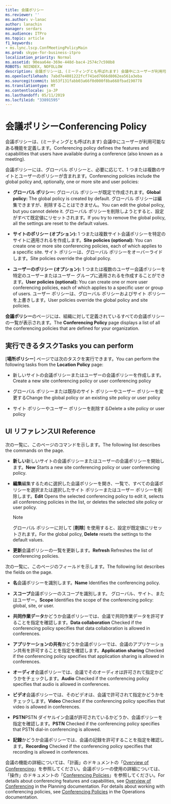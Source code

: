 ```yaml
---
title: 会議ポリシー
ms.reviewer: ''
ms.author: v-lanac
author: lanachin
manager: serdars
ms.audience: ITPro
ms.topic: article
f1_keywords:
- ms.lync.lscp.ConfMeetingPolicyMain
ms.prod: skype-for-business-itpro
localization_priority: Normal
ms.assetid: 90eaa64e-369e-448d-bac4-2574c7c598b8
ROBOTS: NOINDEX, NOFOLLOW
description: 会議ポリシーは、(ミーティングとも呼ばれます) 会議中にユーザーが利用可能なある機能を定義します。
ms.openlocfilehash: 7abd7e4081222fcf741ed7666d8062ea561a3eba
ms.sourcegitcommit: bb53f131fabb03a66f0d000f8ba668fbad190778
ms.translationtype: MT
ms.contentlocale: ja-JP
ms.lasthandoff: 05/11/2019
ms.locfileid: "33891595"
---
```

# <a name="conferencing-policy"></a><span data-ttu-id="63a44-103">会議ポリシー</span><span class="sxs-lookup"><span data-stu-id="63a44-103">Conferencing Policy</span></span>

<span data-ttu-id="63a44-104">会議ポリシーは、(ミーティングとも呼ばれます) 会議中にユーザーが利用可能なある機能を定義します。</span><span class="sxs-lookup"><span data-stu-id="63a44-104">Conferencing policy defines the features and capabilities that users have available during a conference (also known as a meeting).</span></span>

<span data-ttu-id="63a44-105">会議ポリシーには、グローバル ポリシーと、必要に応じて、1 つまたは複数のサイトとユーザーのポリシーが含まれます。</span><span class="sxs-lookup"><span data-stu-id="63a44-105">Conferencing policies include the global policy and, optionally, one or more site and user policies:</span></span>

- <span data-ttu-id="63a44-106">**グローバル ポリシー:** グローバル ポリシーが既定で作成されます。</span><span class="sxs-lookup"><span data-stu-id="63a44-106">**Global policy:** The global policy is created by default.</span></span> <span data-ttu-id="63a44-107">グローバル ポリシーは編集できますが、削除することはできません。</span><span class="sxs-lookup"><span data-stu-id="63a44-107">You can edit the global policy, but you cannot delete it.</span></span> <span data-ttu-id="63a44-108">グローバル ポリシーを削除しようとすると、設定がすべて既定値にリセットされます。</span><span class="sxs-lookup"><span data-stu-id="63a44-108">If you try to remove the global policy, all the settings are reset to the default values.</span></span>

- <span data-ttu-id="63a44-109">**サイトのポリシー (オプション):** 1 つまたは複数サイト会議ポリシーを特定のサイトに適用されるを作成します。</span><span class="sxs-lookup"><span data-stu-id="63a44-109">**Site policies (optional):** You can create one or more site conferencing policies, each of which applies to a specific site.</span></span> <span data-ttu-id="63a44-110">サイト ポリシーは、グローバル ポリシーをオーバーライドします。</span><span class="sxs-lookup"><span data-stu-id="63a44-110">Site policies override the global policy.</span></span>

- <span data-ttu-id="63a44-111">**ユーザーのポリシー (オプション):** 1 つまたは複数のユーザー会議ポリシーを特定のユーザーまたはユーザー グループに適用されるを作成することができます。</span><span class="sxs-lookup"><span data-stu-id="63a44-111">**User policies (optional):** You can create one or more user conferencing policies, each of which applies to a specific user or group of users.</span></span> <span data-ttu-id="63a44-112">ユーザー ポリシーは、グローバル ポリシーおよびサイト ポリシーを上書きします。</span><span class="sxs-lookup"><span data-stu-id="63a44-112">User policies override the global policy and site policies.</span></span>

<span data-ttu-id="63a44-113">**会議ポリシー**のページには、組織に対して定義されているすべての会議ポリシーの一覧が表示されます。</span><span class="sxs-lookup"><span data-stu-id="63a44-113">The **Conferencing Policy** page displays a list of all the conferencing policies that are defined for your organization.</span></span>

## <a name="tasks-you-can-perform"></a><span data-ttu-id="63a44-114">実行できるタスク</span><span class="sxs-lookup"><span data-stu-id="63a44-114">Tasks you can perform</span></span>

<span data-ttu-id="63a44-115">[**場所ポリシー**] ページでは次のタスクを実行できます。</span><span class="sxs-lookup"><span data-stu-id="63a44-115">You can perform the following tasks from the **Location Policy** page:</span></span>

- <span data-ttu-id="63a44-116">新しいサイトの会議ポリシーまたはユーザーの会議ポリシーを作成します。</span><span class="sxs-lookup"><span data-stu-id="63a44-116">Create a new site conferencing policy or user conferencing policy</span></span>

- <span data-ttu-id="63a44-117">グローバル ポリシーまたは既存のサイト ポリシーやユーザー ポリシーを変更する</span><span class="sxs-lookup"><span data-stu-id="63a44-117">Change the global policy or an existing site policy or user policy</span></span>

- <span data-ttu-id="63a44-118">サイト ポリシーやユーザー ポリシーを削除する</span><span class="sxs-lookup"><span data-stu-id="63a44-118">Delete a site policy or user policy</span></span>

## <a name="ui-reference"></a><span data-ttu-id="63a44-119">UI リファレンス</span><span class="sxs-lookup"><span data-stu-id="63a44-119">UI Reference</span></span>

<span data-ttu-id="63a44-120">次の一覧に、このページのコマンドを示します。</span><span class="sxs-lookup"><span data-stu-id="63a44-120">The following list describes the commands on the page.</span></span>

- <span data-ttu-id="63a44-121">**新しい**新しいサイトの会議ポリシーまたはユーザーの会議ポリシーを開始します。</span><span class="sxs-lookup"><span data-stu-id="63a44-121">**New** Starts a new site conferencing policy or user conferencing policy.</span></span>

- <span data-ttu-id="63a44-122">**編集**編集するために選択した会議ポリシーを開き、一覧で、すべての会議ポリシーを選択または選択したサイト ポリシーまたはユーザー ポリシーを削除します。</span><span class="sxs-lookup"><span data-stu-id="63a44-122">**Edit** Opens the selected conferencing policy to edit it, selects all conferencing policies in the list, or deletes the selected site policy or user policy.</span></span>

    > [!NOTE]
    > <span data-ttu-id="63a44-123">グローバル ポリシーに対して [**削除**] を使用すると、設定が既定値にリセットされます。</span><span class="sxs-lookup"><span data-stu-id="63a44-123">For the global policy, **Delete** resets the settings to the default values.</span></span>

- <span data-ttu-id="63a44-124">**更新**会議ポリシーの一覧を更新します。</span><span class="sxs-lookup"><span data-stu-id="63a44-124">**Refresh** Refreshes the list of conferencing policies.</span></span>

<span data-ttu-id="63a44-125">次の一覧に、このページのフィールドを示します。</span><span class="sxs-lookup"><span data-stu-id="63a44-125">The following list describes the fields on the page.</span></span>

- <span data-ttu-id="63a44-126">**名**会議ポリシーを識別します。</span><span class="sxs-lookup"><span data-stu-id="63a44-126">**Name** Identifies the conferencing policy.</span></span>

- <span data-ttu-id="63a44-127">**スコープ**会議ポリシーのスコープを識別します。 グローバル、サイト、またはユーザー。</span><span class="sxs-lookup"><span data-stu-id="63a44-127">**Scope** Identifies the scope of the conferencing policy: global, site, or user.</span></span>

- <span data-ttu-id="63a44-128">**共同作業データ**かどうか会議ポリシーでは、会議で共同作業データを許可することを指定を確認します。</span><span class="sxs-lookup"><span data-stu-id="63a44-128">**Data collaboration** Checked if the conferencing policy specifies that data collaboration is allowed in conferences.</span></span>

- <span data-ttu-id="63a44-129">**アプリケーションの共有**かどうか会議ポリシーでは、会議のアプリケーション共有を許可することを指定を確認します。</span><span class="sxs-lookup"><span data-stu-id="63a44-129">**Application sharing** Checked if the conferencing policy specifies that application sharing is allowed in conferences.</span></span>

- <span data-ttu-id="63a44-130">**オーディオ**会議ポリシーでは、会議でそのオーディオは許可されて指定かどうかをチェックします。</span><span class="sxs-lookup"><span data-stu-id="63a44-130">**Audio** Checked if the conferencing policy specifies that audio is allowed in conferences.</span></span>

- <span data-ttu-id="63a44-131">**ビデオ**会議ポリシーでは、そのビデオは、会議で許可されて指定かどうかをチェックします。</span><span class="sxs-lookup"><span data-stu-id="63a44-131">**Video** Checked if the conferencing policy specifies that video is allowed in conferences.</span></span>

- <span data-ttu-id="63a44-132">**PSTN**PSTN ダイヤルイン会議が許可されているかどうか、会議ポリシーを指定を確認します。</span><span class="sxs-lookup"><span data-stu-id="63a44-132">**PSTN** Checked if the conferencing policy specifies that PSTN dial-in conferencing is allowed.</span></span>

- <span data-ttu-id="63a44-133">**記録**かどうか会議ポリシーでは、会議の記録を許可することを指定を確認します。</span><span class="sxs-lookup"><span data-stu-id="63a44-133">**Recording** Checked if the conferencing policy specifies that recording is allowed in conferences.</span></span>

<span data-ttu-id="63a44-p104">会議の機能の詳細については、「計画」のドキュメントの「[Overview of Conferencing](https://technet.microsoft.com/library/5bb90e69-3d4f-4d59-a1ee-2550de84439f.aspx)」を参照してください。会議ポリシーの使用の詳細については、「操作」のドキュメントの「[Conferencing Policies](https://technet.microsoft.com/library/8f92eb7c-ee66-4df6-a726-4bff93b122cb.aspx)」を参照してください。</span><span class="sxs-lookup"><span data-stu-id="63a44-p104">For details about conferencing features and capabilities, see [Overview of Conferencing](https://technet.microsoft.com/library/5bb90e69-3d4f-4d59-a1ee-2550de84439f.aspx) in the Planning documentation. For details about working with conferencing policies, see [Conferencing Policies](https://technet.microsoft.com/library/8f92eb7c-ee66-4df6-a726-4bff93b122cb.aspx) in the Operations documentation.</span></span>


